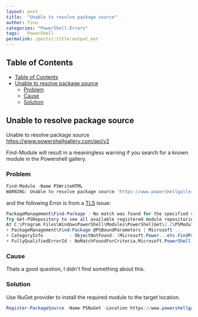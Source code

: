 ```yaml
---
layout: post
title:  "Unable to resolve package source"
author: Tinu
categories: "PowerShell-Errors"
tags:   PowerShell
permalink: /posts/:title:output_ext
---
```


## Table of Contents

- [Table of Contents](#table-of-contents)
- [Unable to resolve package source](#unable-to-resolve-package-source)
  - [Problem](#problem)
  - [Cause](#cause)
  - [Solution](#solution)

## Unable to resolve package source

Unable to resolve package source https://www.powershellgallery.com/api/v2  

Find-Module will result in a meaningless warning if you search for a known module in the Powershell gallery.

### Problem

````powershell
Find-Module -Name PSWriteHTML
WARNING: Unable to resolve package source 'https://www.powershellgallery.com/api/v2'.
````

and the following Error is from a [TLS](./FindModuleError.html) issue:

````powershell
PackageManagement\Find-Package : No match was found for the specified search criteria and module name 'PSWriteHTML'. 
Try Get-PSRepository to see all available registered module repositories.
At C:\Program Files\WindowsPowerShell\Modules\PowerShellGet\2.2\PSModule.psm1:8871 char:9
+ PackageManagement\Find-Package @PSBoundParameters | Microsoft ...
+ CategoryInfo          : ObjectNotFound: (Microsoft.Power...ets.FindPackage:FindPackage) [Find-Package], Exception
+ FullyQualifiedErrorId : NoMatchFoundForCriteria,Microsoft.PowerShell.PackageManagement.Cmdlets.FindPackage
````

### Cause

Thats a good question, I didn't find something about this.

### Solution

Use NuGet provider to install the required module to the target location.

````powershell
Register-PackageSource -Name PSNuGet -Location https://www.powershellgallery.com/api/v2 -ProviderName NuGet
````
